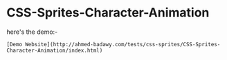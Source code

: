 # CSS-Sprites-Character-Animation

here's the demo:-
	
	[Demo Website](http://ahmed-badawy.com/tests/css-sprites/CSS-Sprites-Character-Animation/index.html)